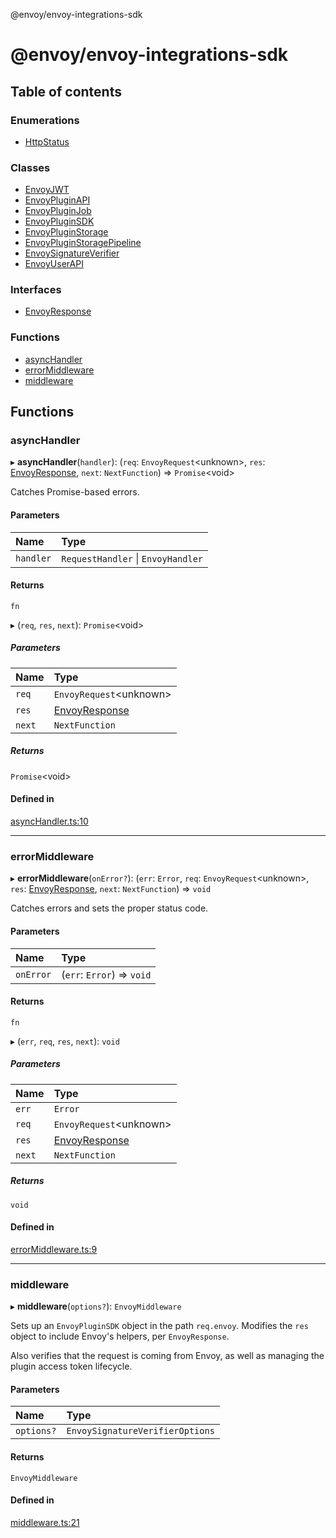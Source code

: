 @envoy/envoy-integrations-sdk

# @envoy/envoy-integrations-sdk

## Table of contents

### Enumerations

- [HttpStatus](enums/httpstatus.md)

### Classes

- [EnvoyJWT](classes/envoyjwt.md)
- [EnvoyPluginAPI](classes/envoypluginapi.md)
- [EnvoyPluginJob](classes/envoypluginjob.md)
- [EnvoyPluginSDK](classes/envoypluginsdk.md)
- [EnvoyPluginStorage](classes/envoypluginstorage.md)
- [EnvoyPluginStoragePipeline](classes/envoypluginstoragepipeline.md)
- [EnvoySignatureVerifier](classes/envoysignatureverifier.md)
- [EnvoyUserAPI](classes/envoyuserapi.md)

### Interfaces

- [EnvoyResponse](interfaces/envoyresponse.md)

### Functions

- [asyncHandler](README.md#asynchandler)
- [errorMiddleware](README.md#errormiddleware)
- [middleware](README.md#middleware)

## Functions

### asyncHandler

▸ **asyncHandler**(`handler`): (`req`: `EnvoyRequest`<unknown\>, `res`: [EnvoyResponse](interfaces/envoyresponse.md), `next`: `NextFunction`) => `Promise`<void\>

Catches Promise-based errors.

#### Parameters

| Name | Type |
| :------ | :------ |
| `handler` | `RequestHandler` \| `EnvoyHandler` |

#### Returns

`fn`

▸ (`req`, `res`, `next`): `Promise`<void\>

##### Parameters

| Name | Type |
| :------ | :------ |
| `req` | `EnvoyRequest`<unknown\> |
| `res` | [EnvoyResponse](interfaces/envoyresponse.md) |
| `next` | `NextFunction` |

##### Returns

`Promise`<void\>

#### Defined in

[asyncHandler.ts:10](https://github.com/envoy/envoy-integrations-sdk-nodejs/blob/aecf47b/src/asyncHandler.ts#L10)

___

### errorMiddleware

▸ **errorMiddleware**(`onError?`): (`err`: `Error`, `req`: `EnvoyRequest`<unknown\>, `res`: [EnvoyResponse](interfaces/envoyresponse.md), `next`: `NextFunction`) => `void`

Catches errors and sets the proper status code.

#### Parameters

| Name | Type |
| :------ | :------ |
| `onError` | (`err`: `Error`) => `void` |

#### Returns

`fn`

▸ (`err`, `req`, `res`, `next`): `void`

##### Parameters

| Name | Type |
| :------ | :------ |
| `err` | `Error` |
| `req` | `EnvoyRequest`<unknown\> |
| `res` | [EnvoyResponse](interfaces/envoyresponse.md) |
| `next` | `NextFunction` |

##### Returns

`void`

#### Defined in

[errorMiddleware.ts:9](https://github.com/envoy/envoy-integrations-sdk-nodejs/blob/aecf47b/src/errorMiddleware.ts#L9)

___

### middleware

▸ **middleware**(`options?`): `EnvoyMiddleware`

Sets up an `EnvoyPluginSDK` object in the path `req.envoy`.
Modifies the `res` object to include Envoy's helpers, per `EnvoyResponse`.

Also verifies that the request is coming from Envoy,
as well as managing the plugin access token lifecycle.

#### Parameters

| Name | Type |
| :------ | :------ |
| `options?` | `EnvoySignatureVerifierOptions` |

#### Returns

`EnvoyMiddleware`

#### Defined in

[middleware.ts:21](https://github.com/envoy/envoy-integrations-sdk-nodejs/blob/aecf47b/src/middleware.ts#L21)
